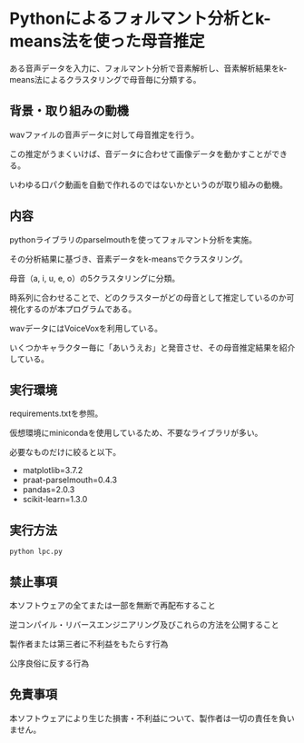 # Pythonによるフォルマント分析とk-means法を使った母音推定

ある音声データを入力に、フォルマント分析で音素解析し、音素解析結果をk-means法によるクラスタリングで母音毎に分類する。

## 背景・取り組みの動機

wavファイルの音声データに対して母音推定を行う。

この推定がうまくいけば、音データに合わせて画像データを動かすことができる。

いわゆる口パク動画を自動で作れるのではないかというのが取り組みの動機。

## 内容

pythonライブラリのparselmouthを使ってフォルマント分析を実施。

その分析結果に基づき、音素データをk-meansでクラスタリング。

母音（a, i, u, e, o）の5クラスタリングに分類。

時系列に合わせることで、どのクラスターがどの母音として推定しているのか可視化するのが本プログラムである。

wavデータにはVoiceVoxを利用している。

いくつかキャラクター毎に「あいうえお」と発音させ、その母音推定結果を紹介している。

## 実行環境

requirements.txtを参照。

仮想環境にminicondaを使用しているため、不要なライブラリが多い。

必要なものだけに絞ると以下。

- matplotlib=3.7.2
- praat-parselmouth=0.4.3
- pandas=2.0.3
- scikit-learn=1.3.0

## 実行方法

```
python lpc.py
```

## 禁止事項

本ソフトウェアの全てまたは一部を無断で再配布すること

逆コンパイル・リバースエンジニアリング及びこれらの方法を公開すること

製作者または第三者に不利益をもたらす行為

公序良俗に反する行為

## 免責事項
本ソフトウェアにより生じた損害・不利益について、製作者は一切の責任を負いません。
